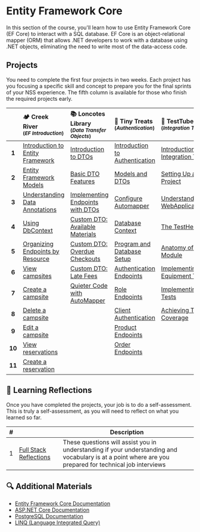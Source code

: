 # Entity Framework Core

In this section of the course, you'll learn how to use Entity Framework Core (EF Core) to interact with a SQL database. EF Core is an object-relational mapper (ORM) that allows .NET developers to work with a database using .NET objects, eliminating the need to write most of the data-access code.

## Projects

You need to complete the first four projects in two weeks. Each project has you focusing a specific skill and concept to prepare you for the final sprints of your NSS experience. The fifth column is available for those who finish the required projects early.

|  | 🏕️ Creek River<br/><sub>(_EF Introduction_)</sub> | 📚 Loncotes Library<br/><sub>(_Data Transfer Objects_)</sub> | 🧁 Tiny Treats<br/><sub>(_Authentication_)</sub> | 🧪 TestTubes<br/><sub>(_Integration Testing_)</sub> |
|:---:|:---|:---|:---|:---|
| **1** | [Introduction to Entity Framework](./chapters/creek-river-initializing.md) | [Introduction to DTOs](./chapters/loncotes-dto-introduction.md) | [Introduction to Authentication](./chapters/tinytreats-introduction.md) | [Introduction to Integration Testing](./chapters/testtube-introduction.md) |
| **2** | [Entity Framework Models](./chapters/creek-river-models.md) | [Basic DTO Features](./chapters/loncotes-dto-basic-features.md) | [Models and DTOs](./chapters/tinytreats-models-dtos.md) | [Setting Up a Test Project](./chapters/testtube-setup.md) |
| **3** | [Understanding Data Annotations](./chapters/creek-river-data-annotations.md) | [Implementing Endpoints with DTOs](./chapters/loncotes-dto-implementing-endpoints.md) | [Configure Automapper](./chapters/tinytreats-automapper.md)  | [Understanding WebApplicationFactory](./chapters/testtube-webapplicationfactory.md) |
| **4** | [Using DbContext](./chapters/creek-river-dbcontext.md) | [Custom DTO: Available Materials](./chapters/loncotes-dto-available-materials.md) | [Database Context](./chapters/tinytreats-dbcontext.md) | [The TestHelper Class](./chapters/testtube-testhelper.md) |
| **5** | [Organizing Endpoints by Resource](./chapters/creek-river-endpoints-organization.md) | [Custom DTO: Overdue Checkouts](./chapters/loncotes-dto-overdue-checkouts.md) | [Program and Database Setup](./chapters/tinytreats-program.md)  | [Anatomy of a Test Module](./chapters/testtube-test-module.md) |
| **6** | [View campsites](./chapters/creek-river-get-campsites.md) | [Custom DTO: Late Fees](./chapters/loncotes-dto-late-fees.md) | [Authentication Endpoints](./chapters/tinytreats-auth-endpoints.md) | [Implementing Equipment Tests](./chapters/testtube-equipment-tests.md) |
| **7** | [Create a campsite](./chapters/creek-river-post-campsite.md) | [Quieter Code with AutoMapper](./chapters/loncotes-dto-automapper.md) | [Role Endpoints](./chapters/tinytreats-role-endpoints.md) | [Implementing Scientist Tests](./chapters/testtube-scientist-tests.md) |
| **8** | [Delete a campsite](./chapters/creek-river-delete-campsite.md) | | [Client Authentication](./chapters/tinytreats-role-client-login.md) | [Achieving Test Coverage](./chapters/testtube-test-coverage.md) |
| **9** | [Edit a campsite](./chapters/creek-river-put-campsite.md) | | [Product Endpoints](./chapters/tinytreats-product-endpoints.md) | |
| **10** | [View reservations](./chapters/creek-river-get-reservations.md) | | [Order Endpoints](./chapters/tinytreats-order-endpoints.md) | |
| **11** | [Create a reservation](./chapters/creek-river-create-reservation.md) | | | |

## 🤔 Learning Reflections

Once you have completed the projects, your job is to do a self-assessment. This is truly a self-assessment, as you will need to reflect on what you learned so far.

| # | | Description |
|--|--|--|
| 1 | [Full Stack Reflections](./chapters/FULL_STACK_RELFECTIONS.md) | These questions will assist you in understanding if your understanding and vocabulary is at a point where are you prepared for technical job interviews |

## 🔍 Additional Materials

- [Entity Framework Core Documentation](https://docs.microsoft.com/en-us/ef/core/)
- [ASP.NET Core Documentation](https://docs.microsoft.com/en-us/aspnet/core/)
- [PostgreSQL Documentation](https://www.postgresql.org/docs/)
- [LINQ (Language Integrated Query)](https://docs.microsoft.com/en-us/dotnet/csharp/programming-guide/concepts/linq/)
